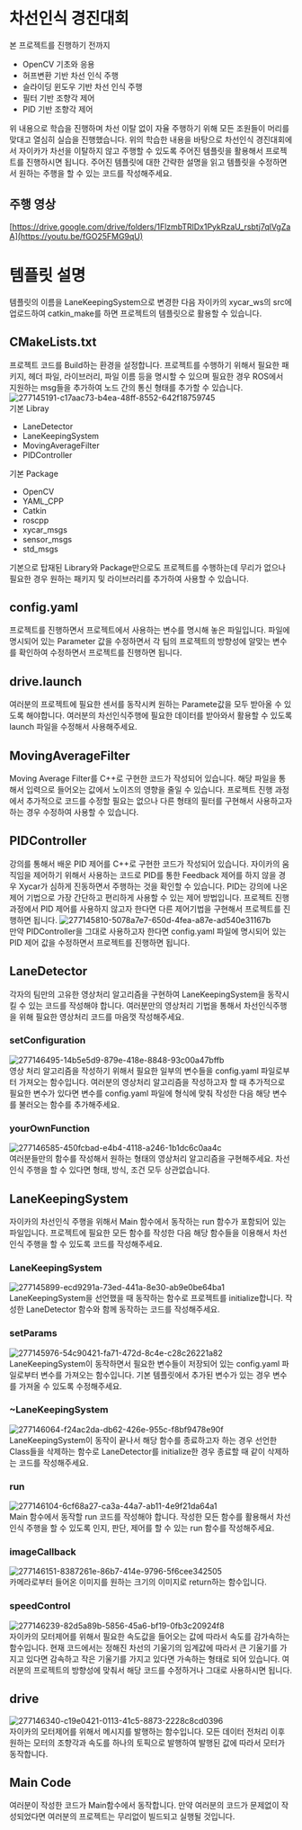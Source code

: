 # 차선인식 경진대회
본 프로젝트를 진행하기 전까지
- OpenCV 기초와 응용
- 허프변환 기반 차선 인식 주행
- 슬라이딩 윈도우 기반 차선 인식 주행
- 필터 기반 조향각 제어
- PID 기반 조향각 제어

위 내용으로 학습을 진행하며 차선 이탈 없이 자율 주행하기 위해 모든 조원들이 머리를 맞대고 열심히 실습을 진행했습니다. 위의 학습한 내용을 바탕으로 차선인식 경진대회에서 자이카가 차선을 이탈하지 않고 주행할 수 있도록 주어진 템플릿을 활용해서 프로젝트를 진행하시면 됩니다. 주어진 템플릿에 대한 간략한 설명을 읽고 템플릿을 수정하면서 원하는 주행을 할 수 있는 코드를 작성해주세요.


## 주행 영상
[https://drive.google.com/drive/folders/1FlzmbTRlDx1PykRzaU_rsbtj7qlVgZaA](https://youtu.be/fGO25FMG9qU)


# 템플릿 설명
템플릿의 이름을 LaneKeepingSystem으로 변경한 다음 자이카의 xycar_ws의 src에 업로드하여 catkin_make를 하면 프로젝트의 템플릿으로 활용할 수 있습니다.
## CMakeLists.txt
프로젝트 코드를 Build하는 환경을 설정합니다. 프로젝트를 수행하기 위해서 필요한 패키지, 헤더 파일, 라이브러리, 파일 이름 등을 명시할 수 있으며 필요한 경우 ROS에서 지원하는 msg들을 추가하여 노드 간의 통신 형태를 추가할 수 있습니다.
![277145191-c17aac73-b4ea-48ff-8552-642f18759745](https://github.com/prgrms-ad-devcourse/notice-manage/assets/109266664/b2e3a7ab-4b22-4034-bf1f-cdbca5f604bc)<br>
기본 Libray
- LaneDetector
- LaneKeepingSystem
- MovingAverageFilter
- PIDController

기본 Package
- OpenCV
- YAML_CPP
- Catkin
- roscpp
- xycar_msgs
- sensor_msgs
- std_msgs

기본으로 탑재된 Library와 Package만으로도 프로젝트를 수행하는데 무리가 없으나 필요한 경우 원하는 패키지 및 라이브러리를 추가하여 사용할 수 있습니다.


## config.yaml
프로젝트를 진행하면서 프로젝트에서 사용하는 변수를 명시해 놓은 파일입니다. 파일에 명시되어 있는 Parameter 값을 수정하면서 각 팀의 프로젝트의 방향성에 알맞는 변수를 확인하여 수정하면서 프로젝트를 진행하면 됩니다. 

## drive.launch
여러분의 프로젝트에 필요한 센서를 동작시켜 원하는 Paramete값을 모두 받아올 수 있도록 해야합니다. 여러분의 차선인식주행에 필요한 데이터를 받아와서 활용할 수 있도록 launch 파일을 수정해서 사용해주세요.

## MovingAverageFilter
Moving Average Filter를 C++로 구현한 코드가 작성되어 있습니다. 해당 파일을 통해서 입력으로 들어오는 값에서 노이즈의 영향을 줄일 수 있습니다. 프로젝트 진행 과정에서 추가적으로 코드를 수정할 필요는 없으나 다른 형태의 필터를 구현해서 사용하고자 하는 경우 수정하여 사용할 수 있습니다. 
## PIDController
강의를 통해서 배운 PID 제어를 C++로 구현한 코드가 작성되어 있습니다. 자이카의 움직임을 제어하기 위해서 사용하는 코드로 PID를 통한 Feedback 제어를 하지 않을 경우 Xycar가 심하게 진동하면서 주행하는 것을 확인할 수 있습니다. PID는 강의에 나온 제어 기법으로 가장 간단하고 편리하게 사용할 수 있는 제어 방법입니다. 프로젝트 진행과정에서 PID 제어를 사용하지 않고자 한다면 다른 제어기법을 구현해서 프로젝트를 진행하면 됩니다.
![277145810-5078a7e7-650d-4fea-a87e-ad540e31167b](https://github.com/prgrms-ad-devcourse/notice-manage/assets/109266664/453c4c84-7356-4e87-b4a1-7409d3374da3)<br>
만약 PIDController을 그대로 사용하고자 한다면 config.yaml 파일에 명시되어 있는 PID 제어 값을 수정하면서 프로젝트를 진행하면 됩니다.

## LaneDetector
각자의 팀만의 고유한 영상처리 알고리즘을 구현하여 LaneKeepingSystem을 동작시킬 수 있는 코드를 작성해야 합니다. 여러분만의 영상처리 기법을 통해서 차선인식주행을 위해 필요한 영상처리 코드를 마음껏 작성해주세요.
### setConfiguration
![277146495-14b5e5d9-879e-418e-8848-93c00a47bffb](https://github.com/prgrms-ad-devcourse/notice-manage/assets/109266664/38516aab-385f-4eb1-bdc5-6bf56c85b278)<br>
영상 처리 알고리즘을 작성하기 위해서 필요한 일부의 변수들을 config.yaml 파일로부터 가져오는 함수입니다. 여러분의 영상처리 알고리즘을 작성하고자 할 때 추가적으로 필요한 변수가 있다면 변수를 config.yaml 파일에 형식에 맞춰 작성한 다음 해당 변수를 불러오는 함수를 추가해주세요.

### yourOwnFunction
![277146585-450fcbad-e4b4-4118-a246-1b1dc6c0aa4c](https://github.com/prgrms-ad-devcourse/notice-manage/assets/109266664/f14aeb5d-23e1-4f1a-87bf-de8324ecca38)<br>
여러분들만의 함수를 작성해서 원하는 형태의 영상처리 알고리즘을 구현해주세요. 차선인식 주행을 할 수 있다면 형태, 방식, 조건 모두 상관없습니다.

## LaneKeepingSystem
자이카의 차선인식 주행을 위해서 Main 함수에서 동작하는 run 함수가 포함되어 있는 파일입니다. 프로젝트에 필요한 모든 함수를 작성한 다음 해당 함수들을 이용해서 차선인식 주행을 할 수 있도록 코드를 작성해주세요.

### LaneKeepingSystem
![277145899-ecd9291a-73ed-441a-8e30-ab9e0be64ba1](https://github.com/prgrms-ad-devcourse/notice-manage/assets/109266664/92e3a510-3e64-471f-83c9-3b841729afc9)<br>
LaneKeepingSystem을 선언했을 때 동작하는 함수로 프로젝트를 initialize합니다. 작성한 LaneDetector 함수와 함께 동작하는 코드를 작성해주세요.

### setParams
![277145976-54c90421-fa71-472d-8c4e-c28c26221a82](https://github.com/prgrms-ad-devcourse/notice-manage/assets/109266664/c051d619-b3f5-4b79-92da-851dbe798908)<br>
LaneKeepingSystem이 동작하면서 필요한 변수들이 저장되어 있는 config.yaml 파일로부터 변수를 가져오는 함수입니다. 기본 템플릿에서 추가된 변수가 있는 경우 변수를 가져올 수 있도록 수정해주세요.

### ~LaneKeepingSystem
![277146064-f24ac2da-db62-426e-955c-f8bf9478e90f](https://github.com/prgrms-ad-devcourse/notice-manage/assets/109266664/abe495c8-0f4d-4ea9-bb0b-f912b741ebbe)<br>
LaneKeepingSystem이 동작이 끝나서 해당 함수를 종료하고자 하는 경우 선언한 Class들을 삭제하는 함수로 LaneDetector를 initialize한 경우 종료할 때 같이 삭제하는 코드를 작성해주세요.

### run
![277146104-6cf68a27-ca3a-44a7-ab11-4e9f21da64a1](https://github.com/prgrms-ad-devcourse/notice-manage/assets/109266664/4813d46a-0de9-4ee6-92ad-3c7fd2005fe2)<br>
Main 함수에서 동작할 run 코드를 작성해야 합니다. 작성한 모든 함수를 활용해서 차선인식 주행을 할 수 있도록 인지, 판단, 제어를 할 수 있는 run 함수를 작성해주세요.

### imageCallback
![277146151-8387261e-86b7-414e-9796-5f6cee342505](https://github.com/prgrms-ad-devcourse/notice-manage/assets/109266664/6eab92b3-6608-4a6a-8921-65342574680e)<br>
카메라로부터 들어온 이미지를 원하는 크기의 이미지로 return하는 함수입니다.

### speedControl
![277146239-82d5a89b-5856-45a6-bf19-0fb3c20924f8](https://github.com/prgrms-ad-devcourse/notice-manage/assets/109266664/26eaf5ba-9af8-44ed-912c-7b8867777983)<br>
자이카의 모터제어를 위해서 필요한 속도값을 들어오는 값에 따라서 속도를 감가속하는 함수입니다. 현재 코드에서는 정해진 차선의 기울기의 임계값에 따라서 큰 기울기를 가지고 있다면 감속하고 작은 기울기를 가지고 있다면 가속하는 형태로 되어 있습니다. 여러분의 프로젝트의 방향성에 맞춰서 해당 코드를 수정하거나 그대로 사용하시면 됩니다.

## drive
![277146340-c19e0421-0113-41c5-8873-2228c8cd0396](https://github.com/prgrms-ad-devcourse/notice-manage/assets/109266664/cbab1e18-8b4f-46d4-aa42-5cfeac4d4b7e)
<br>
자이카의 모터제어를 위해서 메시지를 발행하는 함수입니다. 모든 데이터 전처리 이후 원하는 모터의 조향각과 속도를 하나의 토픽으로 발행하여 발행된 값에 따라서 모터가 동작합니다.

## Main Code
여러분이 작성한 코드가 Main함수에서 동작합니다. 만약 여러분의 코드가 문제없이 작성되었다면 여러분의 프로젝트는 무리없이 빌드되고 실행될 것입니다.
